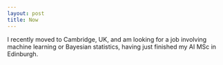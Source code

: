 ```yaml
---
layout: post
title: Now
---
```

I recently moved to Cambridge, UK, and am looking for a job involving machine learning
or Bayesian statistics, having just finished my AI MSc in Edinburgh.
